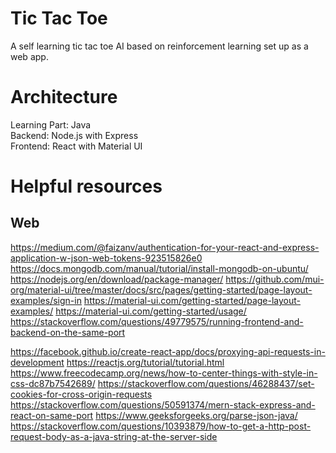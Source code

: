 # Tic Tac Toe

A self learning tic tac toe AI based on reinforcement learning set up as a web
app.

# Architecture

Learning Part: Java  
Backend: Node.js with Express  
Frontend: React with Material UI  


# Helpful resources

## Web

https://medium.com/@faizanv/authentication-for-your-react-and-express-application-w-json-web-tokens-923515826e0
https://docs.mongodb.com/manual/tutorial/install-mongodb-on-ubuntu/
https://nodejs.org/en/download/package-manager/
https://github.com/mui-org/material-ui/tree/master/docs/src/pages/getting-started/page-layout-examples/sign-in
https://material-ui.com/getting-started/page-layout-examples/
https://material-ui.com/getting-started/usage/
https://stackoverflow.com/questions/49779575/running-frontend-and-backend-on-the-same-port

https://facebook.github.io/create-react-app/docs/proxying-api-requests-in-development
https://reactjs.org/tutorial/tutorial.html
https://www.freecodecamp.org/news/how-to-center-things-with-style-in-css-dc87b7542689/
https://stackoverflow.com/questions/46288437/set-cookies-for-cross-origin-requests
https://stackoverflow.com/questions/50591374/mern-stack-express-and-react-on-same-port
https://www.geeksforgeeks.org/parse-json-java/
https://stackoverflow.com/questions/10393879/how-to-get-a-http-post-request-body-as-a-java-string-at-the-server-side

